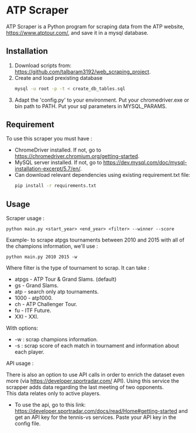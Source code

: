 # ATP Scraper

ATP Scraper is a Python program for scraping data from the ATP website, https://www.atptour.com/, and save it in a mysql database.

## Installation

1. Download scripts from: https://github.com/talbaram3192/web_scraping_project. 
2. Create and load prexisting database
    ```bash
    mysql -u root -p -t < create_db_tables.sql
    ```
3. Adapt the 'config.py' to your environment. Put your chromedriver.exe or bin path to PATH. Put your sql parameters in 
MYSQL_PARAMS.
   
## Requirement

To use this scraper you must have :
* ChromeDriver installed. 
If not, go to https://chromedriver.chromium.org/getting-started.
* MySQL server installed. If not, go to https://dev.mysql.com/doc/mysql-installation-excerpt/5.7/en/.
* Can download relevant dependencies using existing requirement.txt file:
    ```bash
    pip install -r requirements.txt
    ```

## Usage
Scraper usage :

    python main.py <start_year> <end_year> <filter> --winner --score

Example- to scrape atpgs tournaments between
2010 and 2015 with all of the champions information, we'll use :

    python main.py 2010 2015 -w
      
    
Where filter is the type of tournament to scrap. It can take :
* atpgs - ATP Tour & Grand Slams. (default)
* gs - Grand Slams.
* atp - search only atp tournaments.
* 1000 - atp1000.
* ch - ATP Challenger Tour.
* fu - ITF Future.
* XXI - XXI.

With options:
* -w : scrap champions information.
* -s : scrap score of each match in tournament and information about each player.

API usage :

There is also an option to use API calls in order to enrich the dataset even more
 (via https://developer.sportradar.com/ API). Using this service the scrapper adds data regarding the last
 meeting of two opponents.
 <br>
 This data relates only to active players.
 
 * To use the api, go to this link: https://developer.sportradar.com/docs/read/Home#getting-started and get 
 an API key for the tennis-vs services. Paste your API key in the config file. 
 